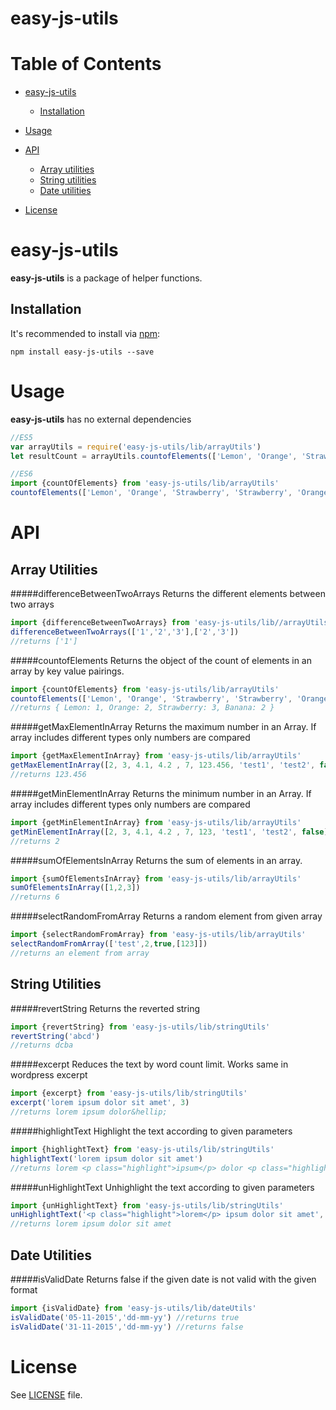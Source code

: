 # easy-js-utils

Table of Contents
=================

  * [easy-js-utils](#easy-js-utils)
    * [Installation](#installation)
  * [Usage](#usage)
    
  * [API](#api)
    * [Array utilities](#easy-js-utils/arrayUtils)
    * [String utilities](#easy-js-utils/stringUtils)
    * [Date utilities](#dateUtils)
  * [License](#license)


easy-js-utils
=========

**easy-js-utils** is a package of helper functions.

Installation
------------

It's recommended to install via [npm](https://github.com/isaacs/npm/):

    npm install easy-js-utils --save


Usage
=====

**easy-js-utils** has no external dependencies


```javascript
//ES5
var arrayUtils = require('easy-js-utils/lib/arrayUtils')
let resultCount = arrayUtils.countofElements(['Lemon', 'Orange', 'Strawberry', 'Strawberry', 'Orange', 'Banana', 'Strawberry']);

//ES6
import {countOfElements} from 'easy-js-utils/lib/arrayUtils'
countofElements(['Lemon', 'Orange', 'Strawberry', 'Strawberry', 'Orange', 'Banana', 'Strawberry'])
```

API
===

Array Utilities
------------------------
#####differenceBetweenTwoArrays
Returns the different elements between two arrays 
```javascript
import {differenceBetweenTwoArrays} from 'easy-js-utils/lib//arrayUtils'
differenceBetweenTwoArrays(['1','2','3'],['2','3'])
//returns ['1']
```
#####countofElements
Returns the object of the count of elements in an array by key value pairings. 
```javascript
import {countOfElements} from 'easy-js-utils/lib/arrayUtils'
countofElements(['Lemon', 'Orange', 'Strawberry', 'Strawberry', 'Orange', 'Banana', 'Strawberry','Banana'])
//returns { Lemon: 1, Orange: 2, Strawberry: 3, Banana: 2 }
```
#####getMaxElementInArray
Returns the maximum number in an Array. If array includes different types only numbers are compared
```javascript
import {getMaxElementInArray} from 'easy-js-utils/lib/arrayUtils'
getMaxElementInArray([2, 3, 4.1, 4.2 , 7, 123.456, 'test1', 'test2', false])
//returns 123.456
```
#####getMinElementInArray
Returns the minimum number in an Array. If array includes different types only numbers are compared
```javascript
import {getMinElementInArray} from 'easy-js-utils/lib/arrayUtils'
getMinElementInArray([2, 3, 4.1, 4.2 , 7, 123, 'test1', 'test2', false])
//returns 2
```
#####sumOfElementsInArray
Returns the sum of elements in an array.
```javascript
import {sumOfElementsInArray} from 'easy-js-utils/lib/arrayUtils'
sumOfElementsInArray([1,2,3])
//returns 6
```
#####selectRandomFromArray
Returns a random element from given array 
```javascript
import {selectRandomFromArray} from 'easy-js-utils/lib/arrayUtils'
selectRandomFromArray(['test',2,true,[123]])
//returns an element from array
```

String Utilities
----------------
#####revertString
Returns the reverted string 
```javascript
import {revertString} from 'easy-js-utils/lib/stringUtils'
revertString('abcd')
//returns dcba
```
#####excerpt
Reduces the text by word count limit. Works same in wordpress excerpt
```javascript
import {excerpt} from 'easy-js-utils/lib/stringUtils'
excerpt('lorem ipsum dolor sit amet', 3)
//returns lorem ipsum dolor&hellip;
```
#####highlightText
Highlight the text according to given parameters
```javascript
import {highlightText} from 'easy-js-utils/lib/stringUtils'
highlightText('lorem ipsum dolor sit amet')
//returns lorem <p class="highlight">ipsum</p> dolor <p class="highlight">sit</p> amet
```
#####unHighlightText
Unhighlight the text according to given parameters
```javascript
import {unHighlightText} from 'easy-js-utils/lib/stringUtils'
unHighlightText('<p class="highlight">lorem</p> ipsum dolor sit amet', 'p')
//returns lorem ipsum dolor sit amet
```

Date Utilities
-------------------------
#####isValidDate
Returns false if the given date is not valid with the given format
```javascript
import {isValidDate} from 'easy-js-utils/lib/dateUtils'
isValidDate('05-11-2015','dd-mm-yy') //returns true
isValidDate('31-11-2015','dd-mm-yy') //returns false
```

License
=======

See [LICENSE](https://github.com/emreavcilar/easy-js-utils/blob/master/LICENSE) file.